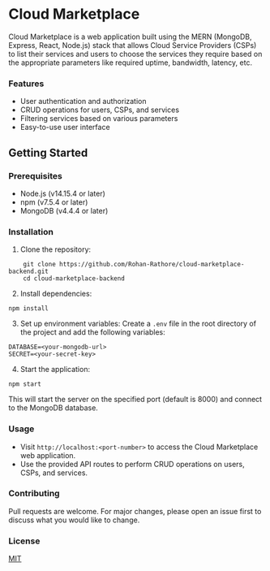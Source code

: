 # Cloud Marketplace

Cloud Marketplace is a web application built using the MERN (MongoDB, Express, React, Node.js) stack that allows Cloud Service Providers (CSPs) to list their services and users to choose the services they require based on the appropriate parameters like required uptime, bandwidth, latency, etc.

### Features

- User authentication and authorization
- CRUD operations for users, CSPs, and services
- Filtering services based on various parameters
- Easy-to-use user interface

## Getting Started

### Prerequisites

- Node.js (v14.15.4 or later)
- npm (v7.5.4 or later)
- MongoDB (v4.4.4 or later)

### Installation

1. Clone the repository:
```
    git clone https://github.com/Rohan-Rathore/cloud-marketplace-backend.git
    cd cloud-marketplace-backend
```
2. Install dependencies:
```
npm install
```
3. Set up environment variables:
Create a `.env` file in the root directory of the project and add the following variables:
```
DATABASE=<your-mongodb-url>
SECRET=<your-secret-key>
```
4. Start the application:
```
npm start
```
This will start the server on the specified port (default is 8000) and connect to the MongoDB database.

### Usage
- Visit `http://localhost:<port-number>` to access the Cloud Marketplace web application.
- Use the provided API routes to perform CRUD operations on users, CSPs, and services.

### Contributing
Pull requests are welcome. For major changes, please open an issue first to discuss what you would like to change.

### License
[MIT](https://choosealicense.com/licenses/mit/ "MIT")
